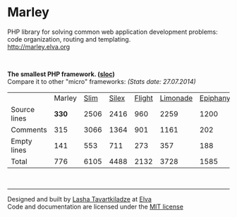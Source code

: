 Marley
======
PHP library for solving common web application development problems:  
code organization, routing and templating.  
http://marley.elva.org  

<p>&nbsp;</p>

__The smallest PHP framework. ([sloc](https://www.npmjs.org/package/sloc))__  
Compare it to other "micro" frameworks: *(Stats date: 27.07.2014)*

<table>
<tr>
<td></td>
<td>Marley</td>
<td><a href="https://github.com/codeguy/Slim/tree/master/Slim">Slim</a></td>
<td><a href="https://github.com/silexphp/Silex/tree/master/src/Silex">Silex</a></td>
<td><a href="https://github.com/mikecao/flight/tree/master/flight">Flight</a></td>
<td><a href="https://github.com/sofadesign/limonade/tree/master/lib">Limonade</a></td>
<td><a href="https://github.com/jmathai/epiphany/tree/master/src">Epiphany</a></td>
<td><a href="https://github.com/noodlehaus/dispatch/tree/master/src">Dispatch</a></td>
</tr>
<tr>
<td>Source lines</td>
<td><b>330</b></td>
<td>2506</td>
<td>2416</td>
<td>960</td>
<td>2259</td>
<td>1200</td>
<td>477</td>
</tr>
<tr>
<td>Comments</td>
<td>315</td>
<td>3066</td>
<td>1364</td>
<td>901</td>
<td>1161</td>
<td>202</td>
<td>384</td>
</tr>
<tr>
<td>Empty lines</td>
<td>141</td>
<td>553</td>
<td>711</td>
<td>273</td>
<td>357</td>
<td>188</td>
<td>167</td>
</tr>
<tr>
<td>Total</td>
<td>776</td>
<td>6105</td>
<td>4488</td>
<td>2132</td>
<td>3728</td>
<td>1585</td>
<td>1026</td>
</tr>
</table>


<p>&nbsp;</p>

* * *

Designed and built by <a href="http://github.com/coloraggio">Lasha Tavartkiladze</a> at <a href="http://elva.org" target="_blank">Elva</a>  
Code and documentation are licensed under the <a href="http://opensource.org/licenses/MIT">MIT license</a>
